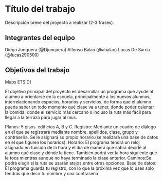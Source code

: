 ﻿# Título del trabajo

Descripción breve del proyecto a realizar (2-3 frases).

## Integrantes del equipo

Diego Junquera (@Djunquera)
Alfonso Balao (@abalao)
Lucas De Sarria (@lucas290500)

## Objetivos del trabajo

Maps ETSIDI

El objetivo principal del proyecto es desarrollar un programa que ayude al alumno a orientarse en la escuela, principalmente a los nuevos alumnos, interrelacionando espacios, horarios y servicios, de forma que el alumno pueda saber en todo momento qué clase va a tener, donde poder calentar la comida, donde el servicio más cercano o incluso la ruta más fácil para llegar a la terraza para jugar al mus. 

Planos: 5 pisos. edificios A, B y C.
Registro: Mediante un cuadro de diálogo en el que se  registrará mediante nombre, apellidos, clase, grupo y contraseña. Se le asignará su propio horario.(se realizará una base de datos en el que figuren los horarios).
Horario: El programa tendrá un reloj asignado en función de la hora y el día de manera que sabrá decirle al alumno qué clase y dónde la tiene. También podrá ver la hora siguiente que le toca mientras aunque no haya terminado la clase anterior.
Caminos:Se podrá elegir si la ruta se usarán atajos entre otras opciones.
Base de datos: El programa guarda tu registro, con lo que la próxima vez que lo uses solo tendrás que decir tu nombre y una contraseña

